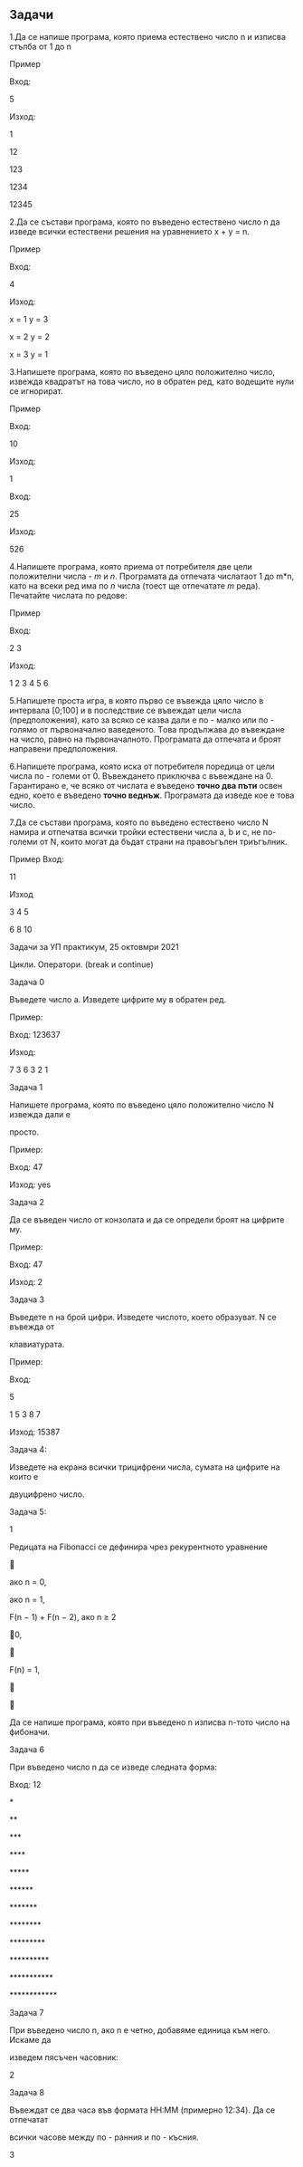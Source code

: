 ## Задачи

1.Да се напише програма, която приема естествено число n и изписва стълба от 1 до n

Пример

Вход:

5

Изход:

1

12

123

1234

12345

2.Да се състави програма, която по въведено естествено число n да изведе всички естествени решения на уравнението x + y = n.

Пример

Вход:

4

Изход:

x = 1 y = 3

x = 2 y = 2

x = 3 y = 1


3.Напишете програма, която по въведено цяло положително число, извежда квадратът на това число, но в обратен ред, като водещите нули се игнорират.

Пример

Вход:

10

Изход:

1

Вход:

25

Изход:

526

4.Напишете програма, която приема от потребителя две цели положителни числа - *m* и *n*.
  Програмата да отпечата числатаот 1 до m*n, като на всеки ред има по *n* числа (тоест ще отпечатате *m* реда).
  Печатайте числата по редове:

Пример

Вход:

2 3

Изход:

1 2 3
4 5 6

5.Напишете проста игра, в която първо се въвежда цяло число в интервала [0;100] и в последствие се въвеждат цели числа
  (предположения), като за всяко се казва дали е по - малко или по - голямо от първоначално ваведеното.
  Tова продължава до въвеждане на число, равно на първоначалното. Програмата да отпечата и броят направени предположения.

6.Напишете програма, която иска от потребителя поредица от цели числа по - големи от 0.
  Въвеждането приключва с въвеждане на 0. Гарантирано е, че всяко от числата е въведено **точно два пъти** освен едно,
  което е въведено **точно веднъж**. Програмата да изведе кое е това число.

7.Да се състави програма, която по въведено естествено число N намира и отпечатва всички тройки естествени числа a, b и c,
  не по-големи от N, които могат да бъдат страни на правоъгълен триъгълник.

Пример
Вход:

11

Изход

3 4 5

6 8 10



Задачи за УП практикум, 25 октовмри 2021

Цикли. Оператори. (break и continue)

Задача 0

Въведете число а. Изведете цифрите му в обратен ред.

Пример:

Вход: 123637

Изход:

7 3 6 3 2 1

Задача 1

Напишете програма, която по въведено цяло положително число N извежда дали е

просто.

Пример:

Вход: 47

Изход: yes

Задача 2

Да се въведен число от конзолата и да се определи броят на цифрите му.

Пример:

Вход: 47

Изход: 2

Задача 3

Въведете n на брой цифри. Изведете числото, което образуват. N се въвежда от

клавиатурата.

Пример:

Вход:

5

1 5 3 8 7

Изход: 15387

Задача 4:

Изведете на екрана всички трицифрени числа, сумата на цифрите на които е

двуцифрено число.

Задача 5:

1





Редицата на Fibonacci се дефинира чрез рекурентното уравнение



ако n = 0,

ако n = 1,

F(n − 1) + F(n − 2), ако n ≥ 2

0,



F(n) = 1,





Да се напише програма, която при въведено n изписва n-тото число на фибоначи.

Задача 6

При въведено число n да се изведе следната форма:

Вход: 12

\*

\*\*

\*\*\*

\*\*\*\*

\*\*\*\*\*

\*\*\*\*\*\*

\*\*\*\*\*\*\*

\*\*\*\*\*\*\*\*

\*\*\*\*\*\*\*\*\*

\*\*\*\*\*\*\*\*\*\*

\*\*\*\*\*\*\*\*\*\*\*

\*\*\*\*\*\*\*\*\*\*\*\*

Задача 7

При въведено число n, ако n е четно, добавяме единица към него. Искаме да

изведем пясъчен часовник:

2





Задача 8

Въвеждат се два часа във формата HH:MM (примерно 12:34). Да се отпечатат

всички часове между по - ранния и по - късния.

3




